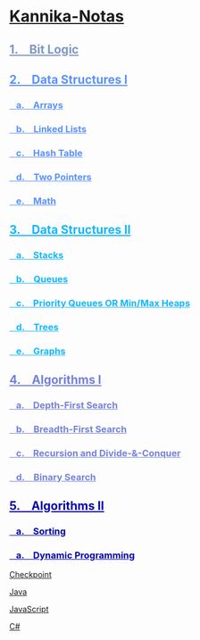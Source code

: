 # [Kannika-Notas](https://kannikakabilar.github.io/Kannika-Notas/)

<h2 style="color:#8096c2"><a href="Hardware_BitLogic/#bit-logic" style="color:#8096c2">1. &ensp; Bit Logic</a></h2>
<h2 style="color:#5c91fa"><a href="DataStructures/#data-structures-i" style="color:#5c91fa">2. &ensp; Data Structures I</a></h2>
<h3 style="color:#5c91fa"><a href="DataStructures/#arrays" style="color:#5c91fa">&ensp; a. &ensp; Arrays</a></h3>
<h3 style="color:#5c91fa"><a href="DataStructures/#linked-lists" style="color:#5c91fa">&ensp; b. &ensp; Linked Lists</a></h3>
<h3 style="color:#5c91fa"><a href="DataStructures/#hash-table" style="color:#5c91fa">&ensp; c. &ensp; Hash Table</a></h3>
<h3 style="color:#5c91fa"><a href="DataStructures/#two-pointers" style="color:#5c91fa">&ensp; d. &ensp; Two Pointers</a></h3>
<h3 style="color:#5c91fa"><a href="DataStructures/#math" style="color:#5c91fa">&ensp; e. &ensp; Math</a></h3>
<h2 style="color:#14b7fc"><a href="DataStructures2/#data-structures-ii" style="color:#14b7fc">3. &ensp; Data Structures II</a></h2>
<h3 style="color:#14b7fc"><a href="DataStructures2/#stacks" style="color:#14b7fc">&ensp; a. &ensp; Stacks</a></h3>
<h3 style="color:#14b7fc"><a href="DataStructures2/#queues" style="color:#14b7fc">&ensp; b. &ensp; Queues</a></h3>
<h3 style="color:#14b7fc"><a href="DataStructures2/#priority-queues-or-min-max-heaps" style="color:#14b7fc">&ensp; c. &ensp; Priority Queues OR Min/Max Heaps</a></h3>
<h3 style="color:#14b7fc"><a href="DataStructures2/#trees" style="color:#14b7fc">&ensp; d. &ensp; Trees</a></h3>
<h3 style="color:#14b7fc"><a href="DataStructures2/#graphs" style="color:#14b7fc">&ensp; e. &ensp; Graphs</a></h3>
<h2 style="color:#7482db"><a href="Algorithms/#algorithms" style="color:#7482db">4. &ensp; Algorithms I</a></h2>
<h3 style="color:#7482db"><a href="Algorithms/#depth-first-search" style="color:#7482db">&ensp; a. &ensp; Depth-First Search</a></h3>
<h3 style="color:#7482db"><a href="Algorithms/#breadth-first-search" style="color:#7482db">&ensp; b. &ensp; Breadth-First Search</a></h3>
<h3 style="color:#7482db"><a href="Algorithms/#recursion-and-divide-conquer" style="color:#7482db">&ensp; c. &ensp; Recursion and Divide-&-Conquer</a></h3>
<h3 style="color:#7482db"><a href="Algorithms/#binary-search" style="color:#7482db">&ensp; d. &ensp; Binary Search</a></h3>
<h2 style="color:#0303ad"><a href="Algorithms2/#algorithms-ii" style="color:#0303ad">5. &ensp; Algorithms II</a></h2>
<h3 style="color:#0303ad"><a href="Algorithms2/#sorting" style="color:#0303ad">&ensp; a. &ensp; Sorting</a></h3>
<h3 style="color:#0303ad"><a href="Algorithms2/#dynamic-programming" style="color:#0303ad">&ensp; a. &ensp; Dynamic Programming</a></h3>

[Checkpoint](https://kannikakabilar.github.io/Kannika-Notas/Checkpoint/)

[Java](https://kannikakabilar.github.io/Kannika-Notas/Java/)

[JavaScript](https://kannikakabilar.github.io/Kannika-Notas/JavaScript/)

[C#](https://kannikakabilar.github.io/Kannika-Notas/C%23/)

<!--
[Hardware_BitLogic](https://kannikakabilar.github.io/Kannika-Notas/Hardware_BitLogic/)

[Data Structures](https://kannikakabilar.github.io/Kannika-Notas/DataStructures/)

[Data Structures 2](https://kannikakabilar.github.io/Kannika-Notas/DataStructures2/)

[Algorithms](https://kannikakabilar.github.io/Kannika-Notas/Algorithms/)
-->













